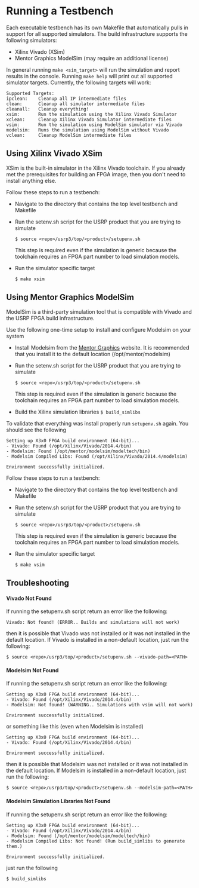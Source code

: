 # Running a Testbench

Each executable testbench has its own Makefile that automatically pulls in support
for all supported simulators. The build infrastructure supports the following simulators:

 - Xilinx Vivado (XSim)
 - Mentor Graphics ModelSim (may require an additional license)


In general running ``make <sim_target>`` will run the
simulation and report results in the console. Running ``make help`` will print out
all supported simulator targets. Currently, the following targets will work:

    Supported Targets:
    ipclean:    Cleanup all IP intermediate files
    clean:      Cleanup all simulator intermediate files
    cleanall:   Cleanup everything!
    xsim:       Run the simulation using the Xilinx Vivado Simulator
    xclean:     Cleanup Xilinx Vivado Simulator intermediate files
    vsim:       Run the simulation using ModelSim simulator via Vivado 
    modelsim:   Runs the simulation using ModelSim without Vivado
    vclean:     Cleanup ModelSim intermediate files


## Using Xilinx Vivado XSim

XSim is the built-in simulator in the Xilinx Vivado toolchain. If you already met the
prerequisites for building an FPGA image, then you don't need to install anything else.

Follow these steps to run a testbench:

 - Navigate to the directory that contains the top level testbench and Makefile
 - Run the setenv.sh script for the USRP product that you are trying to simulate

   ``$ source <repo>/usrp3/top/<product>/setupenv.sh``

   This step is required even if the simulation is generic because the toolchain requires
   an FPGA part number to load simulation models.
 - Run the simulator specific target

   ``$ make xsim``


## Using Mentor Graphics ModelSim

ModelSim is a third-party simulation tool that is compatible with Vivado and the USRP
FPGA build infrastructure.

Use the following one-time setup to install and configure Modelsim on your system

 - Install Modelsim from the [Mentor Graphics](http://www.mentor.com/) website. 
   It is recommended that you install it to the default location (/opt/mentor/modelsim)
 - Run the setenv.sh script for the USRP product that you are trying to simulate

   ``$ source <repo>/usrp3/top/<product>/setupenv.sh``

   This step is required even if the simulation is generic because the toolchain requires
   an FPGA part number to load simulation models.
 - Build the Xilinx simulation libraries
   ``$ build_simlibs``


To validate that everything was install properly run ``setupenv.sh`` again. You should see the following

    Setting up X3x0 FPGA build environment (64-bit)...
    - Vivado: Found (/opt/Xilinx/Vivado/2014.4/bin)
    - Modelsim: Found (/opt/mentor/modelsim/modeltech/bin)
    - Modelsim Compiled Libs: Found (/opt/Xilinx/Vivado/2014.4/modelsim)
    
    Environment successfully initialized.

Follow these steps to run a testbench:

 - Navigate to the directory that contains the top level testbench and Makefile
 - Run the setenv.sh script for the USRP product that you are trying to simulate

   ``$ source <repo>/usrp3/top/<product>/setupenv.sh``

   This step is required even if the simulation is generic because the toolchain requires
   an FPGA part number to load simulation models.
 - Run the simulator specific target

   ``$ make vsim``


## Troubleshooting

#### Vivado Not Found

If running the setupenv.sh script return an error like the following:

    Vivado: Not found! (ERROR.. Builds and simulations will not work)

then it is possible that Vivado was not installed or it was not installed in the default
location. If Vivado is installed in a non-default location, just run the following:

  ``$ source <repo>/usrp3/top/<product>/setupenv.sh --vivado-path=<PATH>``

#### Modelsim Not Found

If running the setupenv.sh script return an error like the following:

    Setting up X3x0 FPGA build environment (64-bit)...
    - Vivado: Found (/opt/Xilinx/Vivado/2014.4/bin)
    - Modelsim: Not found! (WARNING.. Simulations with vsim will not work)
    
    Environment successfully initialized.

or something like this (even when Modelsim is installed)

    Setting up X3x0 FPGA build environment (64-bit)...
    - Vivado: Found (/opt/Xilinx/Vivado/2014.4/bin)
    
    Environment successfully initialized.

then it is possible that Modelsim was not installed or it was not installed in the default
location. If Modelsim is installed in a non-default location, just run the following:

  ``$ source <repo>/usrp3/top/<product>/setupenv.sh --modelsim-path=<PATH>``

#### Modelsim Simulation Libraries Not Found

If running the setupenv.sh script return an error like the following:

    Setting up X3x0 FPGA build environment (64-bit)...
    - Vivado: Found (/opt/Xilinx/Vivado/2014.4/bin)
    - Modelsim: Found (/opt/mentor/modelsim/modeltech/bin)
    - Modelsim Compiled Libs: Not found! (Run build_simlibs to generate them.)
    
    Environment successfully initialized.

just run the following

    $ build_simlibs